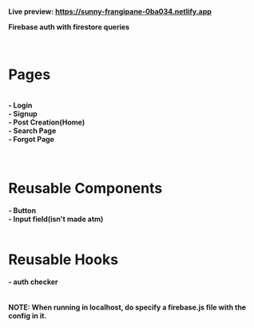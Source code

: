 <b>Live preview:<b/> https://sunny-frangipane-0ba034.netlify.app <br />

<p>Firebase auth with firestore queries
</p>
<br />

<h1>Pages</h1>
<br />
- Login<br/>
- Signup<br />
- Post Creation(Home)<br />
- Search Page<br />
- Forgot Page<br />
<br />
<br />
<h1>Reusable Components</h1>
- Button<br />
- Input field(isn't made atm)<br />
<br />
<h1>Reusable Hooks</h1>
- auth checker<br />
<br />
<br />
NOTE: When running in localhost, do specify a firebase.js file with the config in it.
